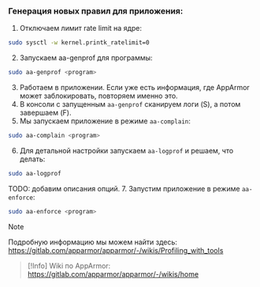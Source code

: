 ### Генерация новых правил для приложения:
1. Отключаем лимит rate limit на ядре:
```bash
sudo sysctl -w kernel.printk_ratelimit=0
```
2. Запускаем aa-genprof для программы:
```bash
sudo aa-genprof <program>
```
3. Работаем в приложении. Если уже есть информация, где AppArmor может заблокировать, повторяем именно это.
4. В консоли с запущенным `aa-genprof` сканируем логи (S), а потом завершаем (F).
5. Мы запускаем приложение в режиме `aa-complain`:
```bash
sudo aa-complain <program>
```
6. Для детальной настройки запускаем `aa-logprof` и решаем, что делать:
```bash
sudo aa-logprof
```
TODO: добавим описания опций.
7. Запустим приложение в режиме `aa-enforce`:
```bash
sudo aa-enforce <program>
```

>[!Note]
>Подробную информацию мы можем найти здесь: https://gitlab.com/apparmor/apparmor/-/wikis/Profiling_with_tools


>[!Info]
>Wiki по AppArmor: https://gitlab.com/apparmor/apparmor/-/wikis/home
